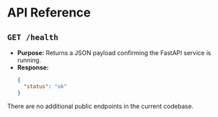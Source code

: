 # API Reference

## `GET /health`

- **Purpose:** Returns a JSON payload confirming the FastAPI service is running.
- **Response:**
  ```json
  {
    "status": "ok"
  }
  ```

There are no additional public endpoints in the current codebase.
